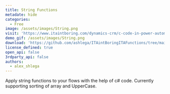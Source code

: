 ```yaml
---
title: String Functions
metadate: hide
categories:
  - Free
image: /assets/images/String.png
visit: 'https://www.itaintboring.com/dynamics-crm/c-code-in-power-automate-lets-sort-a-string-array/'
demo_gif: /assets/images/String.png
download: 'https://github.com/ashlega/ITAintBoringITAFunctions/tree/main/ConnectorFiles'
license_defined: true
open_api: false
3rdparty_api: false
authors:
  - alex_shlega
---
```

Apply string functions to your flows with the help of c# code. Currently supporting sorting of array and UpperCase.


